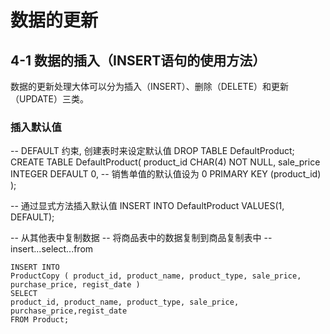 # 数据的更新

## 4-1 数据的插入（INSERT语句的使用方法）
数据的更新处理大体可以分为插入（INSERT）、删除（DELETE）和更新（UPDATE）三类。

### 插入默认值

-- DEFAULT 约束, 创建表时来设定默认值
DROP TABLE DefaultProduct;
CREATE TABLE DefaultProduct(
	product_id CHAR(4) NOT NULL,
	sale_price INTEGER DEFAULT 0, -- 销售单值的默认值设为 0
	PRIMARY KEY (product_id)
);

-- 通过显式方法插入默认值
INSERT INTO DefaultProduct VALUES(1, DEFAULT);


-- 从其他表中复制数据
-- 将商品表中的数据复制到商品复制表中
-- insert...select...from
```
INSERT INTO 
ProductCopy ( product_id, product_name, product_type, sale_price, purchase_price, regist_date ) 
SELECT
product_id, product_name, product_type, sale_price, purchase_price,regist_date 
FROM Product;
```
